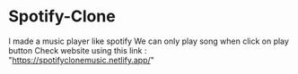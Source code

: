 # Spotify-Clone
I made a music player like spotify
We can only play song when click on play button
Check website using this link : "https://spotifyclonemusic.netlify.app/"
